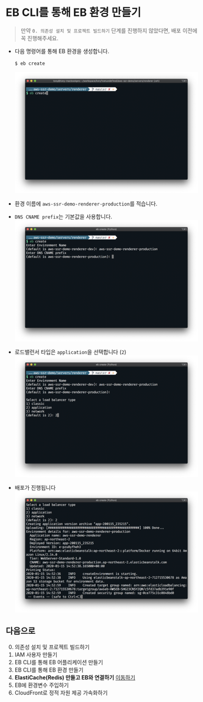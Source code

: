 # EB CLI를 통해 EB 환경 만들기
> 만약 `0. 의존성 설치 및 프로젝트 빌드하기` 단계를 진행하지 않았다면, 배포 이전에 꼭 진행해주세요.

- 다음 명령어를 통해 EB 환경을 생성합니다.
  ```bash
  $ eb create
  ```
  ![](./images/screenshot-1.png)

- 환경 이름에 `aws-ssr-demo-renderer-production`를 적습니다.
- `DNS CNAME prefix`는 기본값을 사용합니다.
  ![](./images/screenshot-2.png)

- 로드밸런서 타입은 `application`을 선택합니다 (`2`)
  ![](./images/screenshot-3.png)

- 배포가 진행됩니다
  ![](./images/screenshot-4.png)


## 다음으로
0. 의존성 설치 및 프로젝트 빌드하기
1. IAM 사용자 만들기
2. EB CLI를 통해 EB 어플리케이션 만들기
3. EB CLI를 통해 EB 환경 만들기
4. **ElastiCache(Redis) 만들고 EB와 연결하기** [이동하기](../4_elasticache/README.md)
5. EB에 환경변수 주입하기
6. CloudFront로 정적 자원 제공 가속화하기
